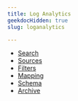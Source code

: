 ```yaml
---
title: Log Analytics
geekdocHidden: true
slug: loganalytics

---
```


* <a href="/cloud_vista/siem/loganalytics/search">Search</a>
* <a href="/cloud_vista/siem/loganalytics/sources">Sources</a>
* <a href="/cloud_vista/siem/loganalytics/filters">Filters</a>
* <a href="/cloud_vista/siem/loganalytics/mapping">Mapping</a>
* <a href="/cloud_vista/siem/loganalytics/schema">Schema</a>
* <a href="/cloud_vista/siem/loganalytics/archive">Archive</a>


